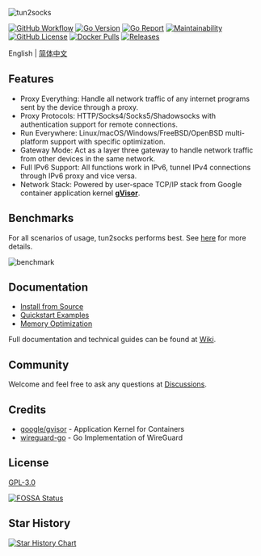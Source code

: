 ![tun2socks](docs/wordmark.png)

[![GitHub Workflow][1]](https://github.com/xjasonlyu/tun2socks/actions)
[![Go Version][2]](https://github.com/xjasonlyu/tun2socks/blob/main/go.mod)
[![Go Report][3]](https://goreportcard.com/badge/github.com/xjasonlyu/tun2socks)
[![Maintainability][4]](https://codeclimate.com/github/xjasonlyu/tun2socks/maintainability)
[![GitHub License][5]](https://github.com/xjasonlyu/tun2socks/blob/main/LICENSE)
[![Docker Pulls][6]](https://hub.docker.com/r/xjasonlyu/tun2socks)
[![Releases][7]](https://github.com/xjasonlyu/tun2socks/releases)

[1]: https://img.shields.io/github/actions/workflow/status/xjasonlyu/tun2socks/release.yml?logo=github
[2]: https://img.shields.io/github/go-mod/go-version/xjasonlyu/tun2socks?logo=go
[3]: https://goreportcard.com/badge/github.com/xjasonlyu/tun2socks
[4]: https://api.codeclimate.com/v1/badges/b5b30239174fc6603aca/maintainability
[5]: https://img.shields.io/github/license/xjasonlyu/tun2socks
[6]: https://img.shields.io/docker/pulls/xjasonlyu/tun2socks?logo=docker
[7]: https://img.shields.io/github/v/release/xjasonlyu/tun2socks?logo=smartthings

English | [简体中文](README_ZH.md)

## Features

- Proxy Everything: Handle all network traffic of any internet programs sent by the device through a proxy.
- Proxy Protocols: HTTP/Socks4/Socks5/Shadowsocks with authentication support for remote connections.
- Run Everywhere: Linux/macOS/Windows/FreeBSD/OpenBSD multi-platform support with specific optimization.
- Gateway Mode: Act as a layer three gateway to handle network traffic from other devices in the same network.
- Full IPv6 Support: All functions work in IPv6, tunnel IPv4 connections through IPv6 proxy and vice versa.
- Network Stack: Powered by user-space TCP/IP stack from Google container application kernel **[gVisor](https://github.com/google/gvisor)**.

## Benchmarks

For all scenarios of usage, tun2socks performs best. See [here](https://github.com/xjasonlyu/tun2socks/wiki/Benchmarks) for more details.

![benchmark](docs/benchmark.png)

## Documentation

- [Install from Source](https://github.com/xjasonlyu/tun2socks/wiki/Install-from-Source)
- [Quickstart Examples](https://github.com/xjasonlyu/tun2socks/wiki/Examples)
- [Memory Optimization](https://github.com/xjasonlyu/tun2socks/wiki/Memory-Optimization)

Full documentation and technical guides can be found at [Wiki](https://github.com/xjasonlyu/tun2socks/wiki).

## Community

Welcome and feel free to ask any questions at [Discussions](https://github.com/xjasonlyu/tun2socks/discussions).

## Credits

- [google/gvisor](https://github.com/google/gvisor) - Application Kernel for Containers
- [wireguard-go](https://git.zx2c4.com/wireguard-go) - Go Implementation of WireGuard

## License

[GPL-3.0](https://github.com/xjasonlyu/tun2socks/blob/main/LICENSE)

[![FOSSA Status](https://app.fossa.com/api/projects/git%2Bgithub.com%2Fxjasonlyu%2Ftun2socks.svg?type=large)](https://app.fossa.com/projects/git%2Bgithub.com%2Fxjasonlyu%2Ftun2socks?ref=badge_large)

## Star History

<a href="https://star-history.com/#xjasonlyu/tun2socks&Date">
  <picture>
    <source media="(prefers-color-scheme: dark)" srcset="https://api.star-history.com/svg?repos=xjasonlyu/tun2socks&type=Date&theme=dark" />
    <source media="(prefers-color-scheme: light)" srcset="https://api.star-history.com/svg?repos=xjasonlyu/tun2socks&type=Date" />
    <img alt="Star History Chart" src="https://api.star-history.com/svg?repos=xjasonlyu/tun2socks&type=Date" />
  </picture>
</a>
